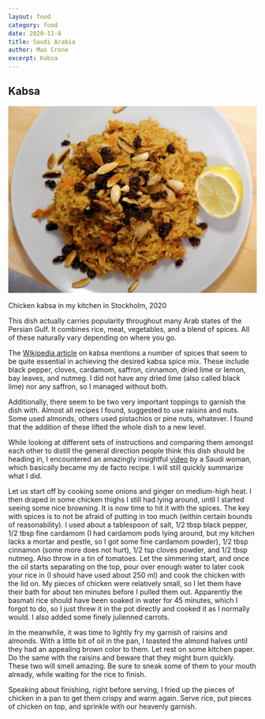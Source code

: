```yaml
---
layout: food
category: food
date: 2020-11-8
title: Saudi Arabia
author: Max Crone
excerpt: Kabsa
---
```


## Kabsa
<picture>
    <source srcset="/assets/img/2020-11-08-kabsa_1280.webp" type="image/webp">
    <img src="/assets/img/2020-11-08-kabsa_1280.jpg">
</picture>
<p class="picture-subscript">Chicken kabsa in my kitchen in Stockholm, 2020</p>
This dish actually carries popularity throughout many Arab states of the Persian Gulf. It combines rice, meat, vegetables, and a blend of spices.
All of these naturally vary depending on where you go.

The [Wikipedia article](https://en.wikipedia.org/wiki/Kabsa) on kabsa mentions a number of spices that seem to be quite essential in achieving the desired kabsa spice mix.
These include black pepper, cloves, cardamom, saffron, cinnamon, dried lime or lemon, bay leaves, and nutmeg.
I did not have any dried lime (also called black lime) nor any saffron, so I managed without both.

Additionally, there seem to be two very important toppings to garnish the dish with.
Almost all recipes I found, suggested to use raisins and nuts.
Some used almonds, others used pistachios or pine nuts, whatever.
I found that the addition of these lifted the whole dish to a new level.

While looking at different sets of instructions and comparing them amongst each other to distill the general direction people think this dish should be heading in, I encountered an amazingly insightful [video](https://www.youtube.com/watch?v=HX9_nwam0rg) by a Saudi woman, which basically became my de facto recipe.
I will still quickly summarize what I did.

Let us start off by cooking some onions and ginger on medium-high heat.
I then draped in some chicken thighs I still had lying around, until I started seeing some nice browning.
It is now time to hit it with the spices.
The key with spices is to not be afraid of putting in too much (within certain bounds of reasonability).
I used about a tablespoon of salt, 1/2 tbsp black pepper, 1/2 tbsp fine cardamom (I had cardamom pods lying around, but my kitchen lacks a mortar and pestle, so I got some fine cardamom powder), 1/2 tbsp cinnamon (some more does not hurt), 1/2 tsp cloves powder, and 1/2 tbsp nutmeg.
Also throw in a tin of tomatoes.
Let the simmering start, and once the oil starts separating on the top, pour over enough water to later cook your rice in (I should have used about 250 ml) and cook the chicken with the lid on.
My pieces of chicken were relatively small, so I let them have their bath for about ten minutes before I pulled them out.
Apparently the basmati rice should have been soaked in water for 45 minutes, which I forgot to do, so I just threw it in the pot directly and cooked it as I normally would.
I also added some finely julienned carrots.

In the meanwhile, it was time to lightly fry my garnish of raisins and almonds.
With a little bit of oil in the pan, I toasted the almond halves until they had an appealing brown color to them.
Let rest on some kitchen paper.
Do the same with the raisins and beware that they might burn quickly.
These two will smell amazing.
Be sure to sneak some of them to your mouth already, while waiting for the rice to finish.

Speaking about finishing, right before serving, I fried up the pieces of chicken in a pan to get them crispy and warm again.
Serve rice, put pieces of chicken on top, and sprinkle with our heavenly garnish.
